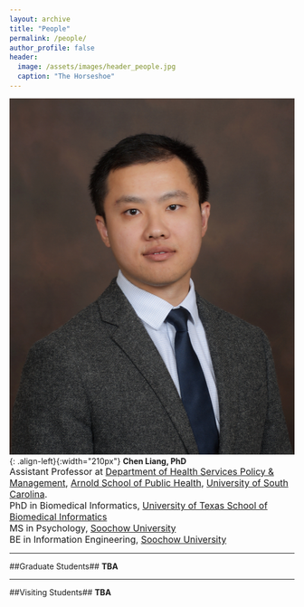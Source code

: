 ```yaml
---
layout: archive
title: "People"
permalink: /people/
author_profile: false
header:
  image: /assets/images/header_people.jpg
  caption: "The Horseshoe"
---
```


![image-left](/assets/images/avatar_ChenLiang.jpg){: .align-left}{:width="210px"}
**Chen Liang, PhD**<br/>
<span style="font-size:12pt"> Assistant Professor at [Department of Health Services Policy & Management](https://www.sc.edu/study/colleges_schools/public_health/study/areas_of_study/health_services_policy_and_management/index.php), [Arnold School of Public Health](https://www.sc.edu/study/colleges_schools/public_health/index.php), [University of South Carolina](https://sc.edu).</span><br/>
<span style="font-size:12pt"> PhD in Biomedical Informatics, [University of Texas School of Biomedical Informatics](https://sbmi.uth.edu) </span><br/>
<span style="font-size:12pt"> MS in Psychology, [Soochow University](http://eng.suda.edu.cn) </span><br/>
<span style="font-size:12pt"> BE in Information Engineering, [Soochow University](http://eng.suda.edu.cn) </span>

---
##Graduate Students##
**TBA**

---
##Visiting Students##
**TBA**